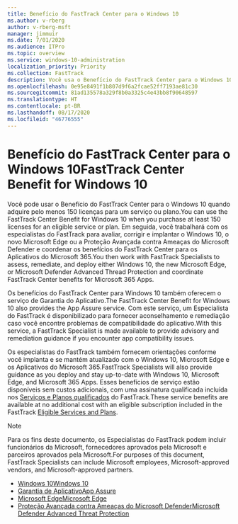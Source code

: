 ```yaml
---
title: Benefício do FastTrack Center para o Windows 10
ms.author: v-rberg
author: v-rberg-msft
manager: jimmuir
ms.date: 7/01/2020
ms.audience: ITPro
ms.topic: overview
ms.service: windows-10-administration
localization_priority: Priority
ms.collection: FastTrack
description: Você usa o Benefício do FastTrack Center para o Windows 10 quando adquire *pelo menos* 150 licenças para um serviço ou plano.
ms.openlocfilehash: 0e95e8491f1b807d9f6a2fcae52ff7193ae81c30
ms.sourcegitcommit: 81ad135578a329f8b0a3325c4e43bb8f90648597
ms.translationtype: HT
ms.contentlocale: pt-BR
ms.lasthandoff: 08/17/2020
ms.locfileid: "46776555"
---
```

# <a name="fasttrack-center-benefit-for-windows-10"></a><span data-ttu-id="12a59-103">Benefício do FastTrack Center para o Windows 10</span><span class="sxs-lookup"><span data-stu-id="12a59-103">FastTrack Center Benefit for Windows 10</span></span>

<span data-ttu-id="12a59-104">Você pode usar o Benefício do FastTrack Center para o Windows 10 quando adquire pelo menos 150 licenças para um serviço ou plano.</span><span class="sxs-lookup"><span data-stu-id="12a59-104">You can use the FastTrack Center Benefit for Windows 10 when you purchase at least 150 licenses for an eligible service or plan.</span></span> <span data-ttu-id="12a59-105">Em seguida, você trabalhará com os especialistas do FastTrack para avaliar, corrigir e implantar o Windows 10, o novo Microsoft Edge ou a Proteção Avançada contra Ameaças do Microsoft Defender e coordenar os benefícios do FastTrack Center para os Aplicativos do Microsoft 365.</span><span class="sxs-lookup"><span data-stu-id="12a59-105">You then work with FastTrack Specialists to assess, remediate, and deploy either Windows 10, the new Microsoft Edge, or Microsoft Defender Advanced Thread Protection and coordinate FastTrack Center benefits for Microsoft 365 Apps.</span></span> 

<span data-ttu-id="12a59-106">Os benefícios do FastTrack Center para Windows 10 também oferecem o serviço de Garantia do Aplicativo.</span><span class="sxs-lookup"><span data-stu-id="12a59-106">The FastTrack Center Benefit for Windows 10 also provides the App Assure service.</span></span> <span data-ttu-id="12a59-107">Com este serviço, um Especialista do FastTrack é disponibilizado para fornecer aconselhamento e remediação caso você encontre problemas de compatibilidade do aplicativo.</span><span class="sxs-lookup"><span data-stu-id="12a59-107">With this service, a FastTrack Specialist is made available to provide advisory and remediation guidance if you encounter app compatibility issues.</span></span> 

<span data-ttu-id="12a59-108">Os especialistas do FastTrack também fornecem orientações conforme você implanta e se mantém atualizado com o Windows 10, Microsoft Edge e os Aplicativos do Microsoft 365.</span><span class="sxs-lookup"><span data-stu-id="12a59-108">FastTrack Specialists will also provide guidance as you deploy and stay up-to-date with Windows 10, Microsoft Edge, and Microsoft 365 Apps.</span></span> <span data-ttu-id="12a59-109">Esses benefícios de serviço estão disponíveis sem custos adicionais, com uma assinatura qualificada incluída nos [Serviços e Planos qualificados](M365-eligible-services-and-plans.md) do FastTrack.</span><span class="sxs-lookup"><span data-stu-id="12a59-109">These service benefits are available at no additional cost with an eligible subscription included in the FastTrack [Eligible Services and Plans](M365-eligible-services-and-plans.md).</span></span>
  
> [!NOTE]
> <span data-ttu-id="12a59-110">Para os fins deste documento, os Especialistas do FastTrack podem incluir funcionários da Microsoft, fornecedores aprovados pela Microsoft e parceiros aprovados pela Microsoft.</span><span class="sxs-lookup"><span data-stu-id="12a59-110">For purposes of this document, FastTrack Specialists can include Microsoft employees, Microsoft-approved vendors, and Microsoft-approved partners.</span></span> 
    
- [<span data-ttu-id="12a59-111">Windows 10</span><span class="sxs-lookup"><span data-stu-id="12a59-111">Windows 10</span></span>](Win-10-windows-10.md)
- [<span data-ttu-id="12a59-112">Garantia de Aplicativo</span><span class="sxs-lookup"><span data-stu-id="12a59-112">App Assure</span></span>](Win-10-app-assure.md)
- [<span data-ttu-id="12a59-113">Microsoft Edge</span><span class="sxs-lookup"><span data-stu-id="12a59-113">Microsoft Edge</span></span>](Win-10-microsoft-edge.md)
- [<span data-ttu-id="12a59-114">Proteção Avançada contra Ameaças do Microsoft Defender</span><span class="sxs-lookup"><span data-stu-id="12a59-114">Microsoft Defender Advanced Threat Protection</span></span>](Win-10-microsoft-defender-atp.md)


